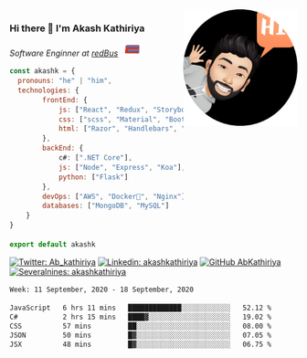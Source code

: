 <img src="https://github.com/AbKathiriya/AbKathiriya/blob/master/akash.png" align='right' width="200"/>

### Hi there 👋 I'm Akash Kathiriya

<p>
  <em>Software Enginner at <a href="https://redbus.com">redBus</a> <img src="https://github.com/AbKathiriya/AbKathiriya/blob/master/Bus.gif" width="40" /></em>
</p>

```javascript
const akashk = {
  pronouns: "he" | "him",
  technologies: {
        frontEnd: {
            js: ["React", "Redux", "Storybook", "Styled-Components"],
            css: ["scss", "Material", "Bootstrap", "Semantic"],
            html: ["Razor", "Handlebars", "EJS", "HTML5"]
        },
        backEnd: {
            c#: [".NET Core"],
            js: ["Node", "Express", "Koa"],
            python: ["Flask"]
        },
        devOps: ["AWS", "Docker🐳", "Nginx"],
        databases: ["MongoDB", "MySQL"]
    }
}

export default akashk
```

[![Twitter: Ab_kathiriya](https://img.shields.io/twitter/follow/Ab_kathiriya?style=social)](https://twitter.com/Ab_kathiriya)
[![Linkedin: akashkathiriya](https://img.shields.io/badge/-akashkathiriya-blue?style=flat-square&logo=Linkedin&logoColor=white&link=https://www.linkedin.com/in/akashkathiriya/)](https://www.linkedin.com/in/akashkathiriya/)
[![GitHub AbKathiriya](https://img.shields.io/github/followers/AbKathiriya?label=follow&style=social)](https://github.com/AbKathiriya)
[![Severalnines: akashkathiriya](https://img.shields.io/badge/-akashkathiriya-orange?style=flat-square&logo=Blogger&logoColor=white&link=https://severalnines.com/database-blog/author/11323)](https://severalnines.com/database-blog/author/11323)

<!--START_SECTION:waka-->
```text
Week: 11 September, 2020 - 18 September, 2020

JavaScript   6 hrs 11 mins   █████████████░░░░░░░░░░░░   52.12 % 
C#           2 hrs 15 mins   ████▓░░░░░░░░░░░░░░░░░░░░   19.02 % 
CSS          57 mins         ██░░░░░░░░░░░░░░░░░░░░░░░   08.00 % 
JSON         50 mins         █▓░░░░░░░░░░░░░░░░░░░░░░░   07.05 % 
JSX          48 mins         █▓░░░░░░░░░░░░░░░░░░░░░░░   06.75 % 
```
<!--END_SECTION:waka-->
